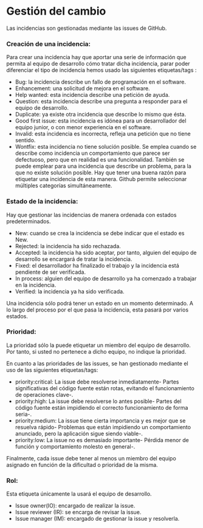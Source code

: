 # Gestión del cambio

Las incidencias  son gestionadas mediante las issues de GitHub.

### Creación de una incidencia: 

Para crear una incidencia hay que aportar una serie de información que permita al equipo de desarrollo cómo tratar dicha incidencia, parar poder diferenciar el tipo de incidencia hemos usado las siguientes etiquetas/tags :

* Bug: la incidencia describe un fallo de programación en el software.
* Enhancement: una solicitud de mejora en el software.
* Help wanted: esta incidencia describe una petición de ayuda.
* Question: esta incidencia describe una pregunta a responder para el equipo de desarrollo.
* Duplicate: ya existe otra incidencia que describe lo mismo que ésta.
* Good first issue: esta incidencia es idónea para un desarrollador del equipo junior, o con menor experiencia en el software.
* Invalid: esta incidencia es incorrecta, refleja una petición que no tiene sentido.
* Wontfix: esta incidencia no tiene solución posible. Se emplea cuando se describe como incidencia un comportamiento que parece ser defectuoso, pero que en realidad es una funcionalidad. También se puede emplear para una incidencia que describe un problema, para la que no existe solución posible. Hay que tener una buena razón para etiquetar una incidencia de esta manera.
Github permite seleccionar múltiples categorías simultáneamente.


### Estado de la incidencia: 

Hay que gestionar las incidencias de manera ordenada con estados predeterminados.

* New: cuando se crea la incidencia se debe indicar que el estado es New.
* Rejected: la incidencia ha sido rechazada.
* Accepted: la incidencia ha sido aceptar, por tanto, alguien del equipo de desarrollo se encargará de tratar la incidencia.
* Fixed: el desarrollador ha finalizado el trabajo y la incidencia está pendiente de ser verificada.
* In process: alguien del equipo de desarrollo ya ha comenzado a trabajar en la incidencia.
* Verified: la incidencia ya ha sido verificada.

Una incidencia sólo podrá tener un estado en un momento determinado. A lo largo del proceso por el que pasa la incidencia, esta pasará por varios estados.

### Prioridad: 

La prioridad sólo la puede etiquetar un miembro del equipo de desarrollo. Por tanto, si usted no pertenece a dicho equipo, no indique la prioridad.

En cuanto a las prioridades de las issues, se han gestionado mediante el uso de las siguientes etiquetas/tags:

* priority:critical: La issue debe resolverse inmediatamente-  Partes significativas del código fuente están rotas, evitando el funcionamiento de operaciones clave-.
* priority:high: La issue debe resolverse lo antes posible- Partes del código fuente están impidiendo el correcto funcionamiento de forma seria-.
* priority:medium: La issue tiene cierta importancia y es mejor que se resuelva  rápido- Problemas que están impidiendo un comportamiento anunciado, pero la aplicación sigue siendo viable-.
* priority:low: La issue no es demasiado importante- Pérdida menor de función y comportamiento molesto en general-.


Finalmente, cada issue debe tener al menos un miembro del equipo asignado en función de la dificultad o prioridad de la misma.


### Rol: 

Esta etiqueta únicamente la usará el equipo de desarrollo.

* Issue owner(IO): encargado de realizar la issue. 
* Issue reviewer (IR): se encarga de revisar la issue.
* Issue manager (IM): encargado de gestionar la issue y resolverla.
 
